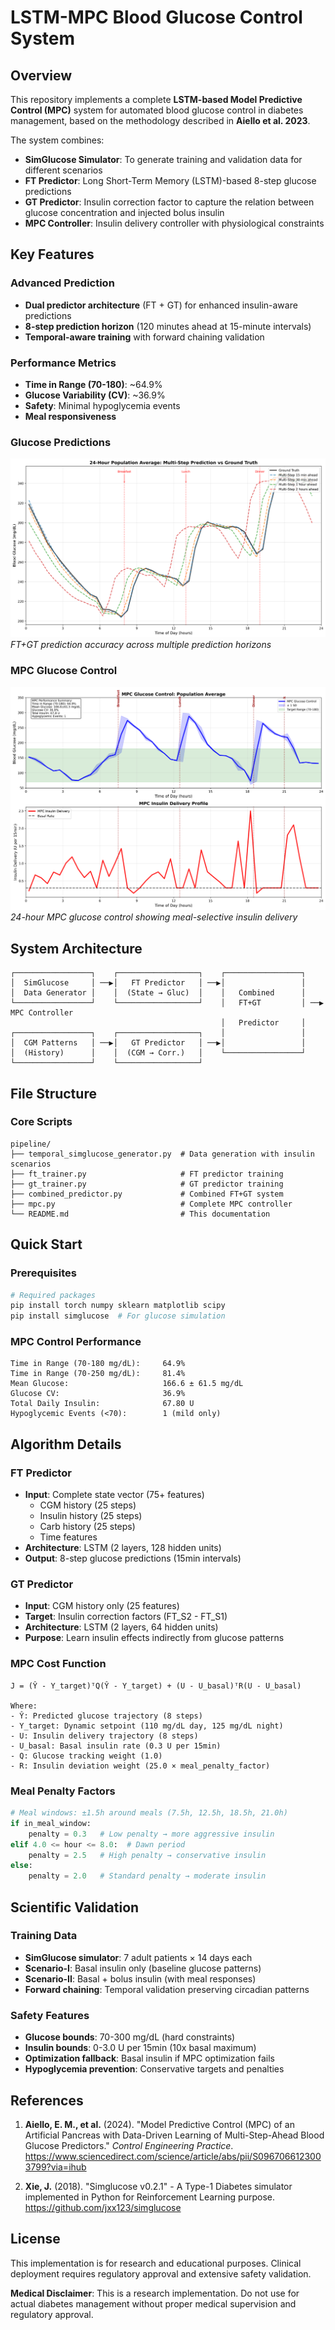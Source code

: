 # LSTM-MPC Blood Glucose Control System

## Overview

This repository implements a complete **LSTM-based Model Predictive Control (MPC)** system for automated blood glucose control in diabetes management, based on the methodology described in **Aiello et al. 2023**.

The system combines:
- **SimGlucose Simulator**: To generate training and validation data for different scenarios
- **FT Predictor**: Long Short-Term Memory (LSTM)-based 8-step glucose predictions
- **GT Predictor**: Insulin correction factor to capture the relation between glucose concentration and injected bolus insulin
- **MPC Controller**: Insulin delivery controller with physiological constraints

## Key Features

### **Advanced Prediction**
- **Dual predictor architecture** (FT + GT) for enhanced insulin-aware predictions
- **8-step prediction horizon** (120 minutes ahead at 15-minute intervals)
- **Temporal-aware training** with forward chaining validation

### **Performance Metrics**
- **Time in Range (70-180)**: ~64.9%
- **Glucose Variability (CV)**: ~36.9% 
- **Safety**: Minimal hypoglycemia events
- **Meal responsiveness**


### **Glucose Predictions**
![Glucose Predictions](figures/glucose_predictions_.png)
*FT+GT prediction accuracy across multiple prediction horizons*

### **MPC Glucose Control**
![MPC Control Results](figures/mpc_control_.png)
*24-hour MPC glucose control showing meal-selective insulin delivery*

## System Architecture

```
┌─────────────────┐    ┌──────────────────┐    ┌─────────────────┐
│  SimGlucose     │ ──▶│   FT Predictor   │ ──▶│                 │
│  Data Generator │    │  (State → Gluc)  │    │   Combined      │
└─────────────────┘    └──────────────────┘    │   FT+GT         │ ──▶ MPC Controller
                                               │   Predictor     │
┌─────────────────┐    ┌──────────────────┐    │                 │
│  CGM Patterns   │ ──▶│   GT Predictor   │ ──▶│                 │
│  (History)      │    │  (CGM → Corr.)   │    └─────────────────┘
└─────────────────┘    └──────────────────┘
```

## File Structure

### **Core Scripts**
```
pipeline/
├── temporal_simglucose_generator.py  # Data generation with insulin scenarios
├── ft_trainer.py                     # FT predictor training
├── gt_trainer.py                     # GT predictor training  
├── combined_predictor.py             # Combined FT+GT system
├── mpc.py                            # Complete MPC controller
└── README.md                         # This documentation
```

## Quick Start

### **Prerequisites**
```bash
# Required packages
pip install torch numpy sklearn matplotlib scipy
pip install simglucose  # For glucose simulation
```

### **MPC Control Performance**
```
Time in Range (70-180 mg/dL):     64.9%
Time in Range (70-250 mg/dL):     81.4%
Mean Glucose:                     166.6 ± 61.5 mg/dL
Glucose CV:                       36.9%
Total Daily Insulin:              67.80 U
Hypoglycemic Events (<70):        1 (mild only)
```

## Algorithm Details

### **FT Predictor**
- **Input**: Complete state vector (75+ features)
  - CGM history (25 steps)
  - Insulin history (25 steps) 
  - Carb history (25 steps)
  - Time features
- **Architecture**: LSTM (2 layers, 128 hidden units)
- **Output**: 8-step glucose predictions (15min intervals)

### **GT Predictor**  
- **Input**: CGM history only (25 features)
- **Target**: Insulin correction factors (FT_S2 - FT_S1)
- **Architecture**: LSTM (2 layers, 64 hidden units)
- **Purpose**: Learn insulin effects indirectly from glucose patterns

### **MPC Cost Function**
```
J = (Ŷ - Y_target)ᵀQ(Ŷ - Y_target) + (U - U_basal)ᵀR(U - U_basal)

Where:
- Ŷ: Predicted glucose trajectory (8 steps)
- Y_target: Dynamic setpoint (110 mg/dL day, 125 mg/dL night)
- U: Insulin delivery trajectory (8 steps)  
- U_basal: Basal insulin rate (0.3 U per 15min)
- Q: Glucose tracking weight (1.0)
- R: Insulin deviation weight (25.0 × meal_penalty_factor)
```

### **Meal Penalty Factors**
```python
# Meal windows: ±1.5h around meals (7.5h, 12.5h, 18.5h, 21.0h)
if in_meal_window:
    penalty = 0.3   # Low penalty → more aggressive insulin
elif 4.0 <= hour <= 8.0:  # Dawn period
    penalty = 2.5   # High penalty → conservative insulin  
else:
    penalty = 2.0   # Standard penalty → moderate insulin
```

## Scientific Validation

### **Training Data**
- **SimGlucose simulator**: 7 adult patients × 14 days each
- **Scenario-I**: Basal insulin only (baseline glucose patterns)
- **Scenario-II**: Basal + bolus insulin (with meal responses)
- **Forward chaining**: Temporal validation preserving circadian patterns

### **Safety Features**
- **Glucose bounds**: 70-300 mg/dL (hard constraints)
- **Insulin bounds**: 0-3.0 U per 15min (10x basal maximum)
- **Optimization fallback**: Basal insulin if MPC optimization fails
- **Hypoglycemia prevention**: Conservative targets and penalties

## References

1. **Aiello, E. M., et al.** (2024). "Model Predictive Control (MPC) of an Artificial Pancreas with
Data-Driven Learning of Multi-Step-Ahead Blood Glucose Predictors." *Control Engineering Practice*. https://www.sciencedirect.com/science/article/abs/pii/S0967066123003799?via=ihub

2. **Xie, J.** (2018). "Simglucose v0.2.1" - A Type-1 Diabetes simulator implemented in Python for Reinforcement Learning purpose. https://github.com/jxx123/simglucose

## License

This implementation is for research and educational purposes. Clinical deployment requires regulatory approval and extensive safety validation.


**Medical Disclaimer**: This is a research implementation. Do not use for actual diabetes management without proper medical supervision and regulatory approval.